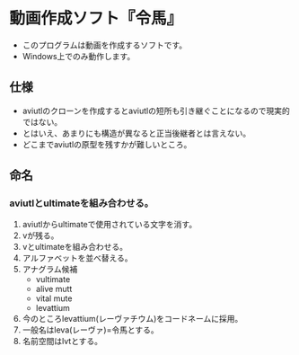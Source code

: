 ﻿# 動画作成ソフト『令馬』

* このプログラムは動画を作成するソフトです。
* Windows上でのみ動作します。

## 仕様

* aviutlのクローンを作成するとaviutlの短所も引き継ぐことになるので現実的ではない。
* とはいえ、あまりにも構造が異なると正当後継者とは言えない。
* どこまでaviutlの原型を残すかが難しいところ。

## 命名

### aviutlとultimateを組み合わせる。

1. aviutlからultimateで使用されている文字を消す。
1. vが残る。
1. vとultimateを組み合わせる。
1. アルファベットを並べ替える。
1. アナグラム候補
	* vultimate
	* alive mutt
	* vital mute
	* levattium
1. 今のところlevattium(レーヴァチウム)をコードネームに採用。
1. 一般名はleva(レーヴァ)=令馬とする。
1. 名前空間はlvtとする。
